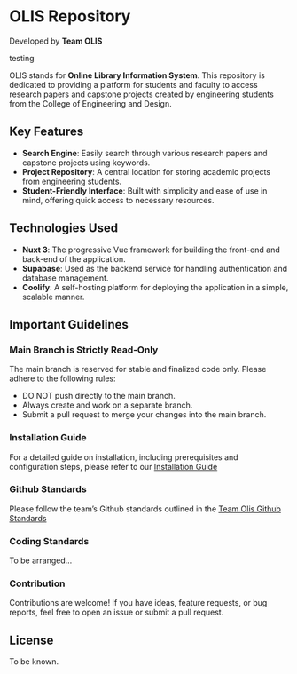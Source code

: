 # OLIS Repository

Developed by **Team OLIS**

testing

OLIS stands for **Online Library Information System**. This repository is dedicated to providing a platform for students and faculty to access research papers and capstone projects created by engineering students from the College of Engineering and Design.

## Key Features

- **Search Engine**: Easily search through various research papers and capstone projects using keywords.
- **Project Repository**: A central location for storing academic projects from engineering students.
- **Student-Friendly Interface**: Built with simplicity and ease of use in mind, offering quick access to necessary resources.

## Technologies Used

- **Nuxt 3**: The progressive Vue framework for building the front-end and back-end of the application.
- **Supabase**: Used as the backend service for handling authentication and database management.
- **Coolify**: A self-hosting platform for deploying the application in a simple, scalable manner.

## Important Guidelines

### Main Branch is Strictly Read-Only

The main branch is reserved for stable and finalized code only. Please adhere to the following rules:

- DO NOT push directly to the main branch.
- Always create and work on a separate branch.
- Submit a pull request to merge your changes into the main branch.

### Installation Guide

For a detailed guide on installation, including prerequisites and configuration steps,
please refer to our [Installation Guide](https://docs.google.com/document/d/1gIQUc2u_p7HNYeICLiWZBhKxuiixqZaB5zIswmBZ19s/edit)

### Github Standards

Please follow the team’s Github standards outlined in the [Team Olis Github Standards](https://docs.google.com/document/d/1phrKDuMrYXJS5KsJAnIiMUS36uKmhlyRe355Ovgv-0o/edit#heading=h.5l6vfl3jqzcy)

### Coding Standards

To be arranged...

### Contribution

Contributions are welcome! If you have ideas, feature requests, or bug reports, feel free to open an issue or submit a pull request.

## License

To be known.
